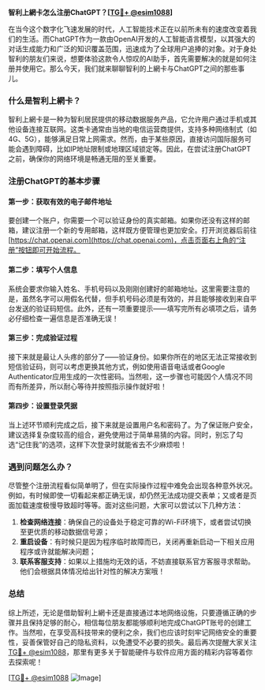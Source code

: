 **智利上網卡怎么注册ChatGPT？[[TG💪+ @esim1088](https://t.me/s/esim1088)]**

在当今这个数字化飞速发展的时代，人工智能技术正在以前所未有的速度改变着我们的生活。而ChatGPT作为一款由OpenAI开发的人工智能语言模型，以其强大的对话生成能力和广泛的知识覆盖范围，迅速成为了全球用户追捧的对象。对于身处智利的朋友们来说，想要体验这款令人惊叹的AI助手，首先需要解决的就是如何注册并使用它。那么今天，我们就来聊聊智利的上網卡与ChatGPT之间的那些事儿。

### 什么是智利上網卡？

智利上網卡是一种为智利居民提供的移动数据服务产品，它允许用户通过手机或其他设备连接互联网。这类卡通常由当地的电信运营商提供，支持多种网络制式（如4G、5G），能够满足日常上网需求。然而，由于某些原因，直接访问国际服务可能会遇到障碍，比如IP地址限制或地理区域锁定等。因此，在尝试注册ChatGPT之前，确保你的网络环境是畅通无阻的至关重要。

### 注册ChatGPT的基本步骤

#### 第一步：获取有效的电子邮件地址
要创建一个账户，你需要一个可以验证身份的真实邮箱。如果你还没有这样的邮箱，建议注册一个新的专用邮箱，这样既方便管理也更加安全。打开浏览器后前往[https://chat.openai.com](https://chat.openai.com)，点击页面右上角的“注册”按钮即可开始流程。

#### 第二步：填写个人信息
系统会要求你输入姓名、手机号码以及刚刚创建好的邮箱地址。这里需要注意的是，虽然名字可以用假名代替，但手机号码必须是有效的，并且能够接收到来自平台发送的验证码短信。此外，还有一项重要提示——填写完所有必填项之后，请务必仔细检查一遍信息是否准确无误！

#### 第三步：完成验证过程
接下来就是最让人头疼的部分了——验证身份。如果你所在的地区无法正常接收到短信验证码，则可以考虑更换其他方式，例如使用语音电话或者Google Authenticator应用生成的一次性密码。当然啦，这一步骤也可能因个人情况不同而有所差异，所以耐心等待并按照指示操作就好啦！

#### 第四步：设置登录凭据
当上述环节顺利完成之后，接下来就是设置用户名和密码了。为了保证账户安全，建议选择复杂度较高的组合，避免使用过于简单易猜的内容。同时，别忘了勾选“记住我”的选项，这样下次登录时就能省去不少麻烦啦！

### 遇到问题怎么办？

尽管整个注册流程看似简单明了，但在实际操作过程中难免会出现各种意外状况。例如，有时候即使一切看起来都正确无误，却仍然无法成功提交表单；又或者是页面加载速度极慢导致超时等等。面对这些问题，大家可以尝试以下几种方法：

1. **检查网络连接**：确保自己的设备处于稳定可靠的Wi-Fi环境下，或者尝试切换至更优质的移动数据信号源；
2. **重启设备**：有时候只是因为程序临时故障而已，关闭再重新启动一下相关应用程序或许就能解决问题；
3. **联系客服支持**：如果以上措施均无效的话，不妨直接联系官方客服寻求帮助。他们会根据具体情况给出针对性的解决方案哦！

### 总结

综上所述，无论是借助智利上網卡还是直接通过本地网络设施，只要遵循正确的步骤并且保持足够的耐心，相信每位朋友都能够顺利地完成ChatGPT账号的创建工作。当然啦，在享受高科技带来的便利之余，我们也应该时刻牢记网络安全的重要性，妥善保管好自己的隐私资料，以免遭受不必要的损失。最后再次提醒大家关注[TG💪+ @esim1088](https://t.me/s/esim1088)，那里有更多关于智能硬件与软件应用方面的精彩内容等着你去探索呢！

[[TG💪+ @esim1088](https://t.me/s/esim1088) ![Image](https://i.postimg.cc/4NQfJmqS/Snipaste-2025-05-13-00-14-12.png)]